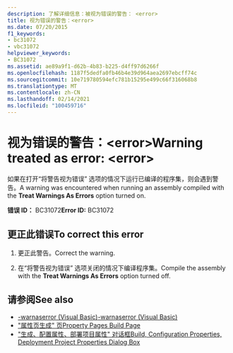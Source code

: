 ```yaml
---
description: 了解详细信息：被视为错误的警告： <error>
title: 视为错误的警告：<error>
ms.date: 07/20/2015
f1_keywords:
- bc31072
- vbc31072
helpviewer_keywords:
- BC31072
ms.assetid: ae89a9f1-d62b-4b83-b225-d4ff97d6266f
ms.openlocfilehash: 1187f5dedfa0fb46b4e39d964aea2697ebcff74c
ms.sourcegitcommit: 10e719780594efc781b15295e499c66f316068b8
ms.translationtype: MT
ms.contentlocale: zh-CN
ms.lasthandoff: 02/14/2021
ms.locfileid: "100459716"
---
```

# <a name="warning-treated-as-error-error"></a><span data-ttu-id="8ab96-103">视为错误的警告：\<error></span><span class="sxs-lookup"><span data-stu-id="8ab96-103">Warning treated as error: \<error></span></span>

<span data-ttu-id="8ab96-104">如果在打开“将警告视为错误”  选项的情况下运行已编译的程序集，则会遇到警告。</span><span class="sxs-lookup"><span data-stu-id="8ab96-104">A warning was encountered when running an assembly compiled with the **Treat Warnings As Errors** option turned on.</span></span>  
  
 <span data-ttu-id="8ab96-105">**错误 ID：** BC31072</span><span class="sxs-lookup"><span data-stu-id="8ab96-105">**Error ID:** BC31072</span></span>  
  
## <a name="to-correct-this-error"></a><span data-ttu-id="8ab96-106">更正此错误</span><span class="sxs-lookup"><span data-stu-id="8ab96-106">To correct this error</span></span>  
  
1. <span data-ttu-id="8ab96-107">更正此警告。</span><span class="sxs-lookup"><span data-stu-id="8ab96-107">Correct the warning.</span></span>  
  
2. <span data-ttu-id="8ab96-108">在“将警告视为错误”  选项关闭的情况下编译程序集。</span><span class="sxs-lookup"><span data-stu-id="8ab96-108">Compile the assembly with the **Treat Warnings As Errors** option turned off.</span></span>  
  
## <a name="see-also"></a><span data-ttu-id="8ab96-109">请参阅</span><span class="sxs-lookup"><span data-stu-id="8ab96-109">See also</span></span>

- [<span data-ttu-id="8ab96-110">-warnaserror (Visual Basic)</span><span class="sxs-lookup"><span data-stu-id="8ab96-110">-warnaserror (Visual Basic)</span></span>](../reference/command-line-compiler/warnaserror.md)
- <span data-ttu-id="8ab96-111">["属性页生成" 页](/previous-versions/visualstudio/visual-studio-2010/zxbs6ywz(v=vs.100))</span><span class="sxs-lookup"><span data-stu-id="8ab96-111">[Property Pages Build Page](/previous-versions/visualstudio/visual-studio-2010/zxbs6ywz(v=vs.100))</span></span>
- <span data-ttu-id="8ab96-112">["生成、配置属性、部署项目属性" 对话框](/previous-versions/visualstudio/visual-studio-2010/1befw7hy(v=vs.100))</span><span class="sxs-lookup"><span data-stu-id="8ab96-112">[Build, Configuration Properties, Deployment Project Properties Dialog Box](/previous-versions/visualstudio/visual-studio-2010/1befw7hy(v=vs.100))</span></span>
